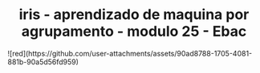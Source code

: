 <h1 align="center"> iris - aprendizado de maquina por agrupamento - modulo 25 - Ebac</h1>
![red](https://github.com/user-attachments/assets/90ad8788-1705-4081-881b-90a5d56fd959)



